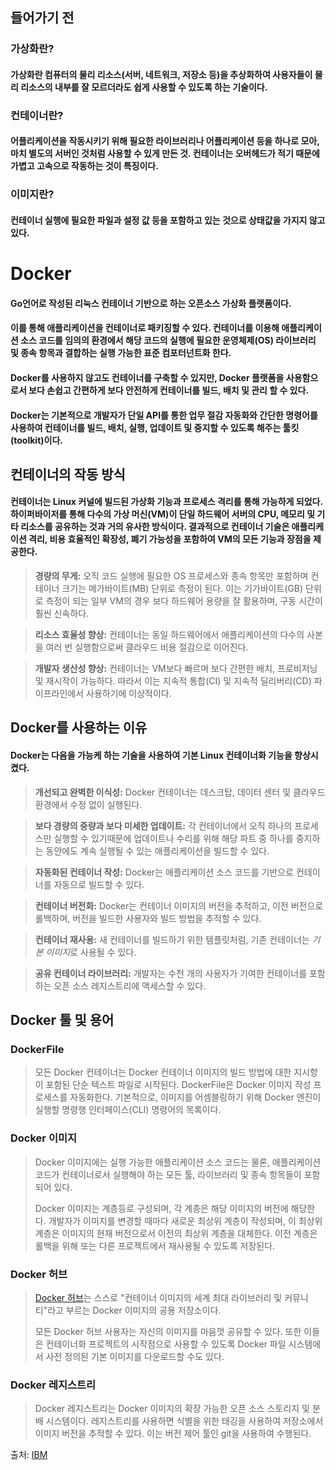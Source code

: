 ## 들어가기 전

### 가상화란?

#### 가상화란 컴퓨터의 물리 리소스(서버, 네트워크, 저장소 등)을 추상화하여 사용자들이 물리 리소스의 내부를 잘 모르더라도 쉽게 사용할 수 있도록 하는 기술이다.

### 컨테이너란?

####  어플리케이션을 작동시키기 위해 필요한 라이브러리나 어플리케이션 등을 하나로 모아, 마치 별도의 서버인 것처럼 사용할 수 있게 만든 것. 컨테이너는 오버헤드가 적기 때문에 가볍고 고속으로 작동하는 것이 특징이다.

### 이미지란?

#### 컨테이너 실행에 필요한 파일과 설정 값 등을 포함하고 있는 것으로 상태값을 가지지 않고 있다. 

# Docker

#### Go언어로 작성된 리눅스 컨테이너 기반으로 하는 오픈소스 가상화 플랫폼이다.
#### 이를 통해 애플리케이션을 컨테이너로 패키징할 수 있다. 컨테이너를 이용해 애플리케이션 소스 코드를 임의의 환경에서 해당 코드의 실행에 필요한 운영체제(OS) 라이브러리 및 종속 항목과 결합하는 실행 가능한 표준 컴포터넌트화 한다.

#### Docker를 사용하지 않고도 컨테이너를 구축할 수 있지만, Docker 플랫폼을 사용함으로서 보다 손쉽고 간편하게 보다 안전하게 컨테이너를 빌드, 배치 및 관리 할 수 있다.

#### Docker는 기본적으로 개발자가 단일 API를 통한 업무 절감 자동화와 간단한 명령어를 사용하여 컨테이너를 빌드, 배치, 실행, 업데이트 및 중지할 수 있도록 해주는 툴킷(toolkit)이다.

## 컨테이너의 작동 방식

#### 컨테이너는 Linux 커널에 빌드된 가상화 기능과 프로세스 격리를 통해 가능하게 되었다. 하이퍼바이저를 통해 다수의 가상 머신(VM)이 단일 하드웨어 서버의 CPU, 메모리 및 기타 리소스를 공유하는 것과 거의 유사한 방식이다. <b>결과적으로</b> 컨테이너 기술은 애플리케이션 격리, 비용 효율적인 확장성, 폐기 가능성을 포함하여 VM의 모든 기능과 장점을 제공한다.

> **경량의 무게:** 오직 코드 실행에 필요한 OS 프로세스와 종속 항목만 포함하며 컨테이너 크기는 메가바이트(MB) 단위로 측정이 된다. 이는 기가바이트(GB) 단위로 측정이 되는 일부 VM의 경우 보다 하드웨어 용량을 잘 활용하며, 구동 시간이 훨씬 신속하다.

> **리소스 효율성 향상:** 컨테이너는 동일 하드웨어에서 애플리케이션의 다수의 사본을 여러 번 실행함으로써 클라우드 비용 절감으로 이어진다.

> **개발자 생산성 향상:** 컨테이너는 VM보다 빠르며 보다 간편한 배치, 프로비저닝 및 재시작이 가능하다. 따라서 이는 지속적 통합(CI) 및 지속적 딜리버리(CD) 파이프라인에서 사용하기에 이상적이다.

## Docker를 사용하는 이유

#### Docker는 다음을 가능케 하는 기술을 사용하여 기본 Linux 컨테이너화 기능을 향상시켰다.

> **개선되고 완벽한 이식성:** Docker 컨테이너는 데스크탑, 데이터 센터 및 클라우드 환경에서 수정 없이 실행된다.

> **보다 경량의 중량과 보다 미세한 업데이트:** 각 컨테이너에서 오직 하나의 프로세스만 실행할 수 있기때문에 업데이트나 수리를 위해 해당 파트 중 하나를 중지하는 동안에도 계속 실행될 수 있는 애플리케이션을 빌드할 수 있다.

> **자동화된 컨테이너 작성:** Docker는 애플리케이션 소스 코드를 기반으로 컨테이너를 자동으로 빌드할 수 있다.

> **컨테이너 버전화:** Docker는 컨테이너 이미지의 버전을 추적하고, 이전 버전으로 롤백하며, 버전을 빌드한 사용자와 빌드 방법을 추적할 수 있다.

> **컨테이너 재사용:** 새 컨테이너를 빌드하기 위한 템플릿처럼, 기존 컨테이너는 *기본 이미지*로 사용될 수 있다.

> **공유 컨테이너 라이브러리:** 개발자는 수천 개의 사용자가 기여한 컨테이너를 포함하는 오픈 소스 레지스트리에 액세스할 수 있다.

## Docker 툴 및 용어

### **DockerFile**

> 모든 Docker 컨테이너는 Docker 컨테이너 이미지의 빌드 방법에 대한 지시항이 포함된 단순 텍스트 파일로 시작된다. DockerFile은 Docker 이미지 작성 프로세스를 자동화한다. 기본적으로, 이미지를 어셈블링하기 위해 Docker 엔진이 실행할 명령행 인터페이스(CLI) 명령어의 목록이다.

### Docker 이미지

> Docker 이미지에는 실행 가능한 애플리케이션 소스 코드는 물론, 애플리케이션 코드가 컨테이너로서 실행해야 하는 모든 툴, 라이브러리 및 종속 항목들이 포함되어 있다. 
>
> Docker 이미지는 계층등로 구성되며, 각 계층은 해당 이미지의 버전에 해당한다. 개발자가 이미지를 변경할 때마다 새로운 최상위 계층이 작성되며, 이 최상위 계층은 이미지의 현재 버전으로서 이전의 최상위 계층을 대체한다. 이전 계층은 롤백을 위해 또는 다른 프로젝트에서 재사용될 수 있도록 저장된다.

### Docker 허브

> [Docker 허브](https://hub.docker.com/)는 스스로 "컨테이너 이미지의 세계 최대 라이브러리 및 커뮤니티"라고 부르는 Docker 이미지의 공용 저장소이다. 
>
> 모든 Docker 허브 사용자는 자신의 이미지를 마음껏 공유할 수 있다. 또한 이들은 컨테이너화 프로젝트의 시작점으로 사용할 수 있도록 Docker 파일 시스템에서 사전 정의된 기본 이미지를 다운로드할 수도 있다.

### Docker 레지스트리

> Docker 레지스트리는 Docker 이미지의 확장 가능한 오픈 소스 스토리지 및 분배 시스템이다. 레지스트리를 사용하면 식별을 위한 태깅을 사용하여 저장소에서 이미지 버전을 추적할 수 있다. 이는 버전 제어 툴인 git을 사용하여 수행된다.



출처: [IBM](https://www.ibm.com/kr-ko/cloud/learn/docker)

